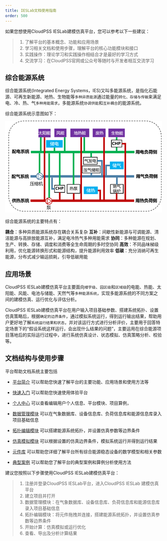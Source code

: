 ```yaml
---
title: IESLab文档使用指南
order: 500
---
```


如果您想使用CloudPSS IESLab建模仿真平台，您可以参考以下一些建议：

> 1.	了解平台的基本概念、功能和应用场景
> 2.	学习相关文档和使用步骤，理解平台的核心功能模块和接口
> 3.	实践操作：理论学习和实践操作相结合才是最好的学习方式
> 4.	交流学习：在CloudPSS官网或公众号等随时与开发者相互交流学习

## 综合能源系统

综合能源系统(Integrated Energy Systems，IES)又叫多能源系统，是指化石能源、可再生新能源、地热、生物能等`多种异质能源`通过能量的`转化、存储与传输`来满足电、冷、热、气`多种用能需求`，多能源系统`协调供能`和`互补耦合`的能源系统。

综合能源系统示意图如下：

![综合能源系统示意图](./IES-structure.png "综合能源系统示意图")

综合能源系统的主要特点有：

**耦合**：多种异质能源系统存在耦合关系复杂
**互补**：间歇性新能源与可调能源、清洁能源与高排放能源互补，满足电冷热气多种用能需求
**协同**：多种能源在规划、生产、转换、存储、调度和消费等全生命周期的多时空协同
**高效**：不同品味梯级利用，优化能源转换形式和能源结构，提升能源利用效率
**低碳**：充分消纳可再生能源，分布式减少输运损耗，引导低碳用能

## 应用场景

CloudPSS IESLab建模仿真平台主要面向`楼宇级`、`园区级`和`区域级`的电能、热能、太阳能、风能、电池与储能、天然气等`多种能源系统`，实现多能源系统的不同方案之间的建模仿真、运行优化与评估分析。

CloudPSS IESLab建模仿真平台在用户输入项目基础参数、搭建系统拓扑、设置仿真策略后，根据`确定的边界条件`，通过模拟系统运行，得到运行输出结果，帮助用户更好地了解`系统运行结果和状态`，并对该运行方式进行分析评价，主要用于回答特定场景下的“假设系统这样运行，会出现什么结果的问题”，主要运用在综合能源项目落地后的实际运行过程中，进行系统仿真设计、状态模拟、仿真策略分析、校验等。

## 文档结构与使用步骤

平台帮助文档系统主要包括

* [平台简介](../../intro_IESSim/index.md) 可以帮助您快速了解平台的主要功能、应用场景和使用方法等

* [快速入门](../../guide_IESSim/index.md) 可以帮助您快速使用体验平台

* [个人中心](../../center_IESSim/index.md) 可以查看编辑用户个人信息、平台模块、项目算例，

* [数据管理模块](../../data_IESSim/index.md) 可以在气象数据库、设备信息库、负荷信息库和能源信息库录入项目基础信息

* [拓扑编辑模块](../../toplology_IESSim/index.md) 可以搭建能源系统拓扑，并设置仿真参数等边界条件

* [仿真模拟模块](../../simulation_IESSim/index.md) 可以根据设置的仿真边界条件，模拟系统运行并得到运行结果

* [元件库](../../comp_IESSim/index.md) 可以帮助您详细了解平台所有综合能源稳态设备的数学模型和相关参数

* [典型案例](../../example_IESSim/index.md) 可以帮助您了解平台的典型案例和算例分析使用方法

建议您按照以下步骤使用CloudPSS IESLab建模仿真平台：
> 1.	注册并登录CloudPSS IESLab平台，进入CloudPSS IESLab 建模仿真平台
> 2.	建立项目并打开
> 3.	数据管理模块：在气象数据库、设备信息库、负荷信息库和能源信息库录入项目基础信息
> 4.	拓扑编辑模块：将元件拖拽并连接，搭建能源系统拓扑，并设置仿真参数等边界条件
> 5.	开始计算：仿真模拟或运行优化
> 6.	查看、导出及分析计算结果